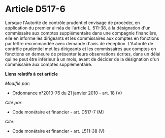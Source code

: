 # Article D517-6

Lorsque l'Autorité de contrôle prudentiel envisage de procéder, en application du premier alinéa de l'article L. 511-38, à la
désignation d'un commissaire aux comptes supplémentaire dans une compagnie financière, elle en informe les dirigeants et les
commissaires aux comptes en fonctions par lettre recommandée avec demande d'avis de réception. L'Autorité de contrôle
prudentiel met les dirigeants et les commissaires aux comptes en fonctions en demeure de présenter leurs observations
écrites, dans un délai qui ne peut être inférieur à un mois, avant de décider de la désignation d'un commissaire aux comptes
supplémentaire.

**Liens relatifs à cet article**

_Modifié par_:

  - Ordonnance n°2010-76 du 21 janvier 2010 - art. 18 (V)

_Cité par_:

  - Code monétaire et financier - art. D517-7 (M)

_Cite_:

  - Code monétaire et financier - art. L511-38 (V)
